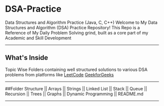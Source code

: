 # DSA-Practice
Data Structures and Algorithm Practice (Java, C, C++)
Welcome to My Data Structures and Algorithm (DSA) Practice Repository!
This Repo is a Reference of My Daily Problem Solving grind, built as a core part of my Academic and Skill Development


----------------------------------------------

## What's Inside
Topic Wise Folders containing well structured solutions to various DSA problems from platforms like 
[LeetCode](https://leetcode.com/u/adityasinha_1190/)
[GeekforGeeks](https://www.geeksforgeeks.org/user/adityasidglz/)

-----------------------------------------------

##Folder Structure
|| Arrays
|| Strings
|| Linked List
|| Stack
|| Queue
|| Recursion
|| Trees
|| Graphs
|| Dynamic Programming
|| README.md

------------------------------------------------


